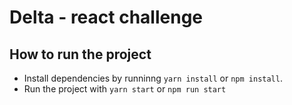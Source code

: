# Delta - react challenge

## How to run the project

- Install dependencies by runninng `yarn install` or `npm install`.
- Run the project with `yarn start` or `npm run start` 